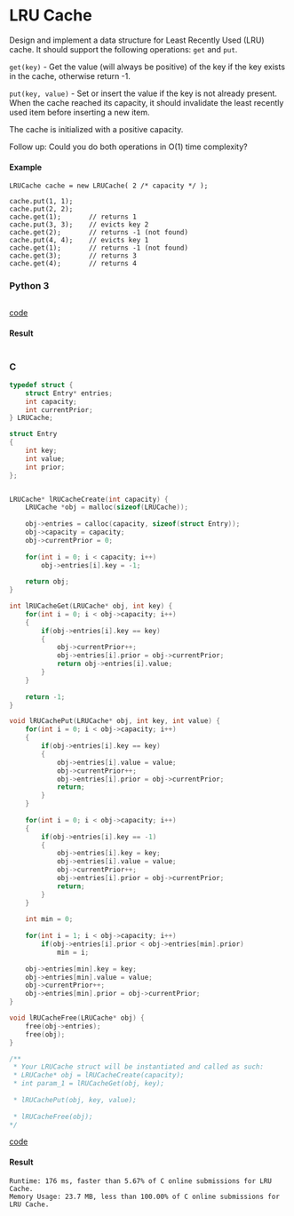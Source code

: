 # LRU Cache
Design and implement a data structure for Least Recently Used (LRU) cache. It should support the following operations: `get` and `put`.

`get(key)` - Get the value (will always be positive) of the key if the key exists in the cache, otherwise return -1.

`put(key, value)` - Set or insert the value if the key is not already present. When the cache reached its capacity, it should invalidate the least recently used item before inserting a new item.

The cache is initialized with a positive capacity.

Follow up:
Could you do both operations in O(1) time complexity?

#### Example
```
LRUCache cache = new LRUCache( 2 /* capacity */ );

cache.put(1, 1);
cache.put(2, 2);
cache.get(1);       // returns 1
cache.put(3, 3);    // evicts key 2
cache.get(2);       // returns -1 (not found)
cache.put(4, 4);    // evicts key 1
cache.get(1);       // returns -1 (not found)
cache.get(3);       // returns 3
cache.get(4);       // returns 4
```

### Python 3
```python

```
[code](Python%203/146.py)

#### Result
```

```

### C
```C
typedef struct {
    struct Entry* entries;
    int capacity;
    int currentPrior;
} LRUCache;

struct Entry
{
    int key;
    int value;
    int prior;
};


LRUCache* lRUCacheCreate(int capacity) {
    LRUCache *obj = malloc(sizeof(LRUCache));
    
    obj->entries = calloc(capacity, sizeof(struct Entry));
    obj->capacity = capacity;
    obj->currentPrior = 0;
    
    for(int i = 0; i < capacity; i++)
        obj->entries[i].key = -1;
    
    return obj;
}

int lRUCacheGet(LRUCache* obj, int key) {
    for(int i = 0; i < obj->capacity; i++)
    {
        if(obj->entries[i].key == key)
        {
            obj->currentPrior++;
            obj->entries[i].prior = obj->currentPrior;
            return obj->entries[i].value;
        }
    }
    
    return -1;
}

void lRUCachePut(LRUCache* obj, int key, int value) {
    for(int i = 0; i < obj->capacity; i++)
    {
        if(obj->entries[i].key == key)
        {
            obj->entries[i].value = value;
            obj->currentPrior++;
            obj->entries[i].prior = obj->currentPrior;
            return;
        }
    }
    
    for(int i = 0; i < obj->capacity; i++)
    {
        if(obj->entries[i].key == -1)
        {
            obj->entries[i].key = key;
            obj->entries[i].value = value;
            obj->currentPrior++;
            obj->entries[i].prior = obj->currentPrior;
            return;
        }
    }
    
    int min = 0;
    
    for(int i = 1; i < obj->capacity; i++)
        if(obj->entries[i].prior < obj->entries[min].prior)
            min = i;
    
    obj->entries[min].key = key;
    obj->entries[min].value = value;
    obj->currentPrior++;
    obj->entries[min].prior = obj->currentPrior;
}

void lRUCacheFree(LRUCache* obj) {
    free(obj->entries);
    free(obj);
}

/**
 * Your LRUCache struct will be instantiated and called as such:
 * LRUCache* obj = lRUCacheCreate(capacity);
 * int param_1 = lRUCacheGet(obj, key);
 
 * lRUCachePut(obj, key, value);
 
 * lRUCacheFree(obj);
*/
```
[code](C/146.c)

#### Result
```
Runtime: 176 ms, faster than 5.67% of C online submissions for LRU Cache.
Memory Usage: 23.7 MB, less than 100.00% of C online submissions for LRU Cache.
```
